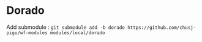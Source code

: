 # Dorado

Add submodule :
`git submodule add -b dorado https://github.com/chusj-pigu/wf-modules modules/local/dorado`